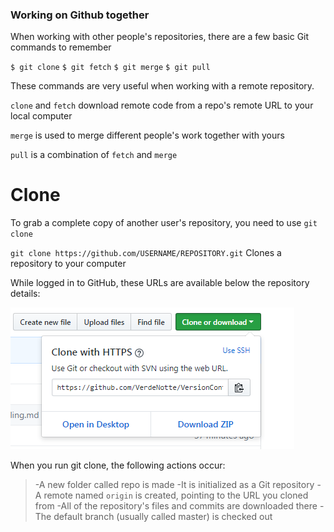 ### Working on Github together

When working with other people's repositories, there are a few basic Git commands to remember

`$ git clone`
`$ git fetch`
`$ git merge`
`$ git pull`

These commands are very useful when working with a remote repository.

 `clone` and `fetch` download remote code from a repo's remote URL to your local computer

 `merge` is used to merge different people's work together with yours

 `pull` is a combination of `fetch` and `merge`

 # Clone

 To grab a complete copy of another user's repository, you need to use `git clone`

 `git clone https://github.com/USERNAME/REPOSITORY.git`
Clones a repository to your computer

While logged in to GitHub, these URLs are available below the repository details:

![Clone](https://github.com/VerdeNotte/VersionControl-Git-Github/blob/master/Clone.PNG "Clone URL")

When you run git clone, the following actions occur:

> -A new folder called repo is made
> -It is initialized as a Git repository
> -A remote named `origin` is created, pointing to the URL you cloned from
> -All of the repository's files and commits are downloaded there
> -The default branch (usually called master) is checked out
